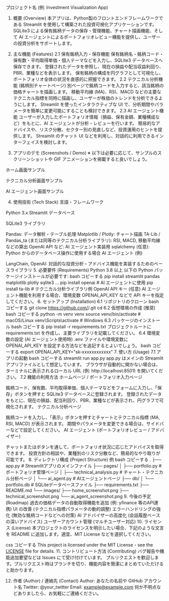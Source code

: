 プロジェクト名 (例: Investment Visualization App)
1. 概要 (Overview)
本アプリは、Python製のフロントエンドフレームワークである Streamlit を使用して構築された投資可視化アプリケーションです。
SQLite3 による保有銘柄データの保存・管理機能、チャート描画機能、そして AI エージェントによるポートフォリオレビュー機能を提供し、ユーザーの投資分析をサポートします。

2. 主な機能 (Features)
2.1 保有銘柄入力・保存機能
保有銘柄名・銘柄コード・保有数・平均取得単価・個人テーマなどを入力し、SQLite3 データベースへ保存できます。
登録されたデータを参照し、現在の損益や配当収益利回り、PBR、業種などを表示します。
保有銘柄の構成を円グラフとして可視化し、ポートフォリオ全体の状況を直感的に把握できます。
2.2 テクニカル分析機能 (銘柄別チャートページ)
別ページで銘柄コードを入力すると、該当銘柄の価格チャートを描画します。
移動平均線 (MA)、RSI、MACD などの主要なテクニカル指標を同時に描画し、ユーザーが株価のトレンドを分析できるようにします。
Streamlit を使ったインタラクティブな UI で、分析期間やパラメータを簡単に変更可能にすることも検討できます。
2.3 AI エージェント機能
ユーザーが入力したポートフォリオ情報（損益、保有金額、業種構成など）をもとに、AI エージェントが分析・レビューを行います。
簡易的なアドバイスや、リスク分散、セクター別の見直しなど、投資運用のヒントを提供します。
Streamlit のチャット UI などを利用し、対話的に利用できるインターフェイスを検討します。
3. アプリのデモ (Screenshots / Demo)
※ 以下は必要に応じて、サンプルのスクリーンショットや GIF アニメーションを掲載すると良いでしょう。

ホーム画面サンプル

テクニカル分析画面サンプル

AI エージェント画面サンプル

4. 使用技術 (Tech Stack)
言語・フレームワーク

Python 3.x
Streamlit
データベース

SQLite3
ライブラリ

Pandas: データ解析・テーブル処理
Matplotlib / Plotly: チャート描画
TA-Lib / Pandas_ta (または同等のテクニカル分析ライブラリ): RSI, MACD, 移動平均線などの算出
OpenAI API など: AI エージェント実装用
sqlalchemy (任意): Python からのデータベース操作に使用する場合
AI エージェント (例)

LangChain, OpenAI: 対話的な投資分析・アドバイス機能を実装するためのベースライブラリ
5. 必要要件 (Requirements)
Python 3.8 以上
以下の Python パッケージインストールが必要です:
bash
コピーする
pip install streamlit pandas matplotlib plotly sqlite3 ...
pip install openai  # AI エージェントに使用
pip install ta-lib  # テクニカル分析ライブラリ例
OpenAI API キー (任意)
AI エージェント機能を利用する場合、環境変数 OPENAI_API_KEY などで API キーを指定してください。
6. セットアップ (Installation)
6.1 リポジトリのクローン
bash
コピーする
git clone https://github.com/<your-username>/<your-repo-name>.git
cd <your-repo-name>
6.2 仮想環境の作成 (推奨)
bash
コピーする
python -m venv venv
source venv/bin/activate  # macOS/Linux
venv\Scripts\activate     # Windows
6.3 パッケージのインストール
bash
コピーする
pip install -r requirements.txt
プロジェクトルートに requirements.txt を作成し、主要ライブラリを記載してください。
6.4 環境変数の設定 (AI エージェント使用時)
.env ファイルや環境変数に OPENAI_API_KEY を設定する方法などを追記するとよいでしょう。
bash
コピーする
export OPENAI_API_KEY="sk-xxxxxxxxxxxx"
7. 使い方 (Usage)
7.1 アプリの起動
bash
コピーする
streamlit run app.py
app.py はメインの Streamlit アプリファイルとして想定しています。
ブラウザが自動的に開かない場合は、ターミナルに表示されるローカル URL (例: http://localhost:8501) を開いてください。
7.2 機能の利用方法
ホームページ / ポートフォリオ入力ページ

銘柄コード、保有数、平均取得単価、個人テーマなどをフォームに入力し、「保存」ボタンを押すと SQLite3 データベースに登録されます。
登録されたデータをもとに、現在の損益、配当利回り、PBR、業種などが表示され、円グラフで可視化されます。
テクニカル分析ページ

銘柄コードを入力し、「表示」ボタンを押すとチャートとテクニカル指標 (MA, RSI, MACD) が表示されます。
期間やパラメータを変更できる場合は、サイドバーなどで設定してください。
AI エージェント (ポートフォリオレビュー / アドバイザー)

チャットまたはボタンを通して、ポートフォリオ状況に応じたアドバイスを取得できます。
投資方針の相談や、業種別のリスク分散など、簡易的なやり取りが可能です。
8. ディレクトリ構成 (Project Structure) 例
bash
コピーする
.
├── app.py                     # Streamlitアプリのメインファイル
├── pages/
│   ├── portfolio.py           # ポートフォリオ管理ページ
│   ├── technical_analysis.py  # チャート・テクニカル分析ページ
│   └── ai_agent.py           # AIエージェントページ
├── db/
│   └── portfolio.db           # SQLiteデータベースファイル
├── requirements.txt
├── README.md
└── images/
    ├── home_screenshot.png
    ├── technical_screenshot.png
    └── ai_agent_screenshot.png
9. 今後の予定 (Roadmap)
 過去の価格データの自動取得機能を追加 (例: yfinance 等のAPI連携)
 UI の改善 (テクニカル指標パラメータの動的調整)
 エラーハンドリングの強化 (無効な銘柄コードなどへの対策)
 AI アドバイザーの高度化 (会話履歴ベースの深いアドバイス)
 ユーザーアカウント管理 (マルチユーザー対応)
10. ライセンス (License)
本プロジェクトのライセンスを明示したい場合、下記のような文言を README に追加します。適宜、MIT License などを選択してください。

css
コピーする
This project is licensed under the MIT License - see the [LICENSE](LICENSE) file for details.
11. コントリビュート方法 (Contributing)
バグ報告や機能追加要望などは Issues にて受け付けています。
プルリクエストを歓迎します。プルリクエスト時はブランチを切り、機能内容を簡潔にまとめていただけると助かります。

12. 作者 (Author) / 連絡先 (Contact)
Author: あなたの名前や GitHub アカウント名
Twitter: @your_twitter
Email: example@example.com
何か不明点などありましたら、お気軽にご連絡ください。
